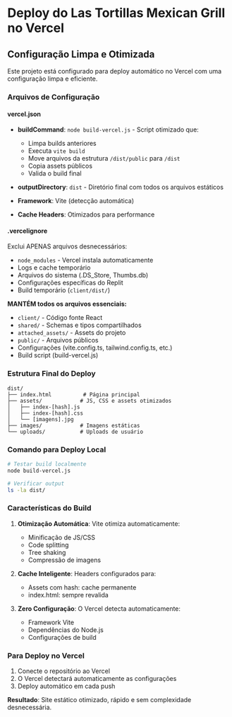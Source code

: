 # Deploy do Las Tortillas Mexican Grill no Vercel

## Configuração Limpa e Otimizada

Este projeto está configurado para deploy automático no Vercel com uma configuração limpa e eficiente.

### Arquivos de Configuração

#### vercel.json
- **buildCommand**: `node build-vercel.js` - Script otimizado que:
  - Limpa builds anteriores
  - Executa `vite build`
  - Move arquivos da estrutura `/dist/public` para `/dist`
  - Copia assets públicos
  - Valida o build final
  
- **outputDirectory**: `dist` - Diretório final com todos os arquivos estáticos
- **Framework**: Vite (detecção automática)
- **Cache Headers**: Otimizados para performance

#### .vercelignore
Exclui APENAS arquivos desnecessários:
- `node_modules` - Vercel instala automaticamente
- Logs e cache temporário
- Arquivos do sistema (.DS_Store, Thumbs.db)
- Configurações específicas do Replit
- Build temporário (`client/dist/`)

**MANTÉM todos os arquivos essenciais:**
- `client/` - Código fonte React
- `shared/` - Schemas e tipos compartilhados
- `attached_assets/` - Assets do projeto
- `public/` - Arquivos públicos
- Configurações (vite.config.ts, tailwind.config.ts, etc.)
- Build script (build-vercel.js)

### Estrutura Final do Deploy

```
dist/
├── index.html          # Página principal
├── assets/            # JS, CSS e assets otimizados
│   ├── index-[hash].js
│   ├── index-[hash].css
│   └── [imagens].jpg
├── images/            # Imagens estáticas
└── uploads/           # Uploads de usuário
```

### Comando para Deploy Local

```bash
# Testar build localmente
node build-vercel.js

# Verificar output
ls -la dist/
```

### Características do Build

1. **Otimização Automática**: Vite otimiza automaticamente:
   - Minificação de JS/CSS
   - Code splitting
   - Tree shaking
   - Compressão de imagens

2. **Cache Inteligente**: Headers configurados para:
   - Assets com hash: cache permanente
   - index.html: sempre revalida

3. **Zero Configuração**: O Vercel detecta automaticamente:
   - Framework Vite
   - Dependências do Node.js
   - Configurações de build

### Para Deploy no Vercel

1. Conecte o repositório ao Vercel
2. O Vercel detectará automaticamente as configurações
3. Deploy automático em cada push

**Resultado**: Site estático otimizado, rápido e sem complexidade desnecessária.